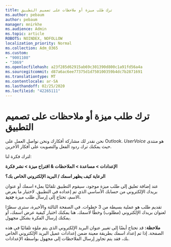 ```yaml
---
title: ترك طلب ميزة أو ملاحظات على تصميم التطبيق
ms.author: pebaum
author: pebaum
manager: mnirkhe
ms.audience: Admin
ms.topic: article
ROBOTS: NOINDEX, NOFOLLOW
localization_priority: Normal
ms.collection: Adm_O365
ms.custom:
- "9001108"
- "3069"
ms.openlocfilehash: a23f285d62915ab69c301390d800c1a91fd56a4a
ms.sourcegitcommit: d87a6ac6ee77375d1d750100359b4dc7b2871691
ms.translationtype: MT
ms.contentlocale: ar-SA
ms.lasthandoff: 02/25/2020
ms.locfileid: "42265111"
---
```

# <a name="leave-a-feature-request-or-feedback-on-app-design"></a>ترك طلب ميزة أو ملاحظات على تصميم التطبيق

نحن نقدر لك مشاركة أفكارك ونحن نواصل العمل على Outlook. *UserVoice* هو منتدى حيث يمكنك ترك ردود الفعل والتصويت على أفكار الآخرين.  

لترك فكرة لنا: 

**الإعدادات > مساعدة > الملاحظات & اقتراح ميزة > نشر فكرة** 

**الرعاية كيف يظهر اسمك / البريد الإلكتروني الخاص بك؟**

عند إضافة تعليق إلى طلب ميزة موجود، سيقوم التطبيق تلقائيًا بملء اسمك أو عنوان بريدك الإلكتروني من حسابك الأساسي الذي تم إعداده في التطبيق. لاختيار ما يعرض الاسم، تحتاج إلى إرسال طلب ميزة **جديد.** 

تقديم طلب هو عملية بسيطة من 3 خطوات. في الصفحة الثالثة والأخيرة، سترى سطرًا لعنوان بريدك الإلكتروني (مطلوب) وخطًا لاسمك. هنا يمكنك اختيار كيفية عرض اسمك، أو يمكنك إرسال الفكرة بشكل مجهول. 

**ملاحظة:** قد تحتاج أيضًا إلى تغيير عنوان البريد الإلكتروني الذي يتم ملؤه تلقائيًا في هذه الصفحة. إذا تم إعداد اسمك بطريقة معينة ضمن إعدادات عميل البريد الإلكتروني الخاص بك، فقد يتم تجاوز إرسال الملاحظات إلى مجهول بواسطة الإعدادات. 
